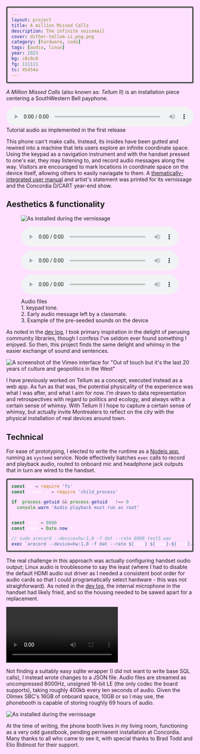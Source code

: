 ```yaml
---
layout: project
title: A million Missed Calls
description: The infinite voicemail
cover: dither-tellum-ii.png.png
category: [hardware, code]
tags: [audio, linux]
year: 2023
bg: c0c0c0
fg: 111111
tc: 45454a
---
```


_A Million Missed Calls_ (also known as: _Tellum II_) is an installation piece centering a SouthWestern Bell payphone.

<div style="margin-bottom: 1em">
  <audio src="/assets/audio/tutorial00.wav" controls style="width: 100%">
    <a href="/assets/audio/tutorial00.wav">Download audio</a>
  </audio>
  <figcaption>Tutorial audio as implemented in the first release</figcaption>
</div>

This phone can't make calls. Instead, its insides have been gutted and rewired into a machine that lets users explore an infinite coordinate space. Using the keypad as a navigation instrument and with the handset pressed to one's ear, they may listening to, and record audio messages along the way.
Visitors are encouraged to mark locations in coordinate space on the device itself, allowing others to easily naviagate to them. A [thematically-integrated user manual](/assets/docs/Manual.pdf) and artist's statement was printed for its vernissage and the Concordia D/CART year-end show.

## Aesthetics & functionality

<figure>

![As installed during the vernissage](/assets/img/work/tellum-ii/dither-expo.png.png)

  <div style="display: flex;gap: 10px;flex-wrap: wrap; margin-bottom: 10px">
  <audio src="/assets/audio/2.wav" controls style="flex-grow: 1;">
    <a href="/assets/audio/2.wav">Download audio</a>
  </audio>
  <audio src="/assets/audio/1680089846266.wav" controls style="flex-grow: 1;">
    <a href="/assets/audio/1680089846266.wav">Download audio</a>
  </audio>
  <audio src="/assets/audio/takefive.wav" controls style="flex-grow: 1;">
    <a href="/assets/audio/takefive.wav">Download audio</a>
  </audio>
  </div>
  <figcaption>Audio files <br>1. keypad tone. <br>2. Early audio message left by a classmate. <br>3. Example of the pre-seeded sounds on the device</figcaption>
</figure>

As noted in the [dev log](/c411), I took primary inspiration in the delight of perusing community libraries, though I confess I've seldom ever found something I enjoyed. So then, this project finds the same delight and whimsy in the easier exchange of sound and sentences.

![A screenshot of the Vimeo interface for "Out of touch but it's the last 20 years of culture and geopolitics in the West"](/assets/img/work/tellum-ii/geopolitics.png)

I have previously worked on Tellum as a concept, executed instead as a web app. As fun as that was, the potential physicality of the experience was what I was after, and what I aim for now. I’m drawn to data representation and retrospectives with regard to politics and ecology, and always with a certain sense of whimsy. With Tellum II I hope to capture a certain sense of whimsy, but actually invite Montrealers to reflect on the city with the physical installation of real devices around town.

## Technical

For ease of prototyping, I elected to write the runtime as a [Nodejs app](https://github.com/stockhuman/tellum-ii), running as `systemd` service. Node effectively batches `exec` calls to record and playback audio, routed to onboard mic and headphone jack outputs that in turn are wired to the handset.

```js
const fs = require('fs')
const { exec } = require('child_process')

if (process.getuid && process.getuid() !== 0) {
  console.warn('Audio playback must run as root')
}

const rate = 8000
const name = Date.now()

// sudo arecord --device=hw:1,0 -f dat --rate 8000 test3.wav
exec(`arecord --device=hw:1,0 -f dat --rate ${rate} ${name}-${rate}.wav`)
```

The real challenge in this approach was actually configuring handset oudio output; Linux audio is troublesome to say the least (where I had to disable the default HDMI audio out driver as I needed a consistent boot order for audio cards so that I could programatically select hardware - this was not straighforward). As noted in the [dev log](/c411), the internal microphone in the handset had likely fried, and so the housing needed to be sawed apart for a replacement.

<video src="/assets/video/tellum/plasma.mov" controls></video>

Not finding a suitably easy sqlite wrapper (I did not want to write base SQL calls), I instead wrote changes to a JSON file. Audio files are streamed as uncompressed 8000Hz, unsigned 16-bit LE (the only codec the board supports), taking roughly 400kb every ten seconds of audio. Given the Olimex SBC's 16GB of onboard space, 10GB or so I may use, the phonebooth is capable of storing roughly 69 hours of audio.

![As installed during the vernissage](/assets/img/work/tellum-ii/dither-setup.jpeg.png)

At the time of writing, the phone booth lives in my living room, functioning as a very odd guestbook, pending permanent installation at Concordia. Many thanks to all who came to see it, with special thanks to Brad Todd and Elio Bidinost for their support.

<script>
// see https://asvd.github.io/microlight/
!function(e,t){"function"==typeof define&&define.amd?define(["exports"],t):t("undefined"!=typeof exports?exports:e.microlight={})}(this,function(e){var t,i=window,n=document,o="appendChild",r="test",a=";text-shadow:",l="opacity:.",s=" 0px 0px ",c="3px 0px 5",d=")",u=n.getElementsByClassName("language-js"),f=function(e){for(e=0;t=u[e++];)for(var f,p,h,g,m,y=t.textContent,x=0,b=y[0],w=1,v=t.innerHTML="",k=0,C=/(\d*\, \d*\, \d*)(, ([.\d]*))?/g.exec(i.getComputedStyle(t).color),N="px rgba("+C[1]+",",E=C[3]||1;p=f,f=7>k&&"\\"==f?1:w;){if(w=b,b=y[++x],g=v.length>1,!w||k>8&&"\n"==w||[/\S/[r](w),1,1,!/[$\w]/[r](w),("/"==f||"\n"==f)&&g,'"'==f&&g,"'"==f&&g,y[x-4]+p+f=="-->",p+f=="*/"][k])for(v&&(t[o](m=n.createElement("span")).setAttribute("style",["",a+s+9+N+.7*E+"),"+s+2+N+.4*E+d,l+6+a+s+7+N+E/4+"),"+s+3+N+E/4+d,l+7+a+c+N+E/5+"),-"+c+N+E/5+d,"font-style:italic;"+l+5+a+c+N+E/4+"),-"+c+N+E/4+d][k?3>k?2:k>6?4:k>3?3:+/^(a(bstract|lias|nd|rguments|rray|s(m|sert)?|uto)|b(ase|egin|ool(ean)?|reak|yte)|c(ase|atch|har|hecked|lass|lone|ompl|onst|ontinue)|de(bugger|cimal|clare|f(ault|er)?|init|l(egate|ete)?)|do|double|e(cho|ls?if|lse(if)?|nd|nsure|num|vent|x(cept|ec|p(licit|ort)|te(nds|nsion|rn)))|f(allthrough|alse|inal(ly)?|ixed|loat|or(each)?|riend|rom|unc(tion)?)|global|goto|guard|i(f|mp(lements|licit|ort)|n(it|clude(_once)?|line|out|stanceof|t(erface|ernal)?)?|s)|l(ambda|et|ock|ong)|m(icrolight|odule|utable)|NaN|n(amespace|ative|ext|ew|il|ot|ull)|o(bject|perator|r|ut|verride)|p(ackage|arams|rivate|rotected|rotocol|ublic)|r(aise|e(adonly|do|f|gister|peat|quire(_once)?|scue|strict|try|turn))|s(byte|ealed|elf|hort|igned|izeof|tatic|tring|truct|ubscript|uper|ynchronized|witch)|t(emplate|hen|his|hrows?|ransient|rue|ry|ype(alias|def|id|name|of))|u(n(checked|def(ined)?|ion|less|signed|til)|se|sing)|v(ar|irtual|oid|olatile)|w(char_t|hen|here|hile|ith)|xor|yield)$/[r](v):0]),m[o](n.createTextNode(v))),h=k&&7>k?k:h,v="",k=11;![1,/[\/{}[(\-+*=<>:;|\\.,?!&@~]/[r](w),/[\])]/[r](w),/[$\w]/[r](w),"/"==w&&2>h&&"<"!=f,'"'==w,"'"==w,w+b+y[x+1]+y[x+2]=="<!--",w+b=="/*",w+b=="//","#"==w][--k];);v+=w}};e.reset=f,"complete"==n.readyState?f():i.addEventListener("load",f,0)});
</script>
<style>
  pre {
    line-height: 1;
    background-color: black;
    color: white;
    padding: 10px;
    margin: -10px;
    margin-bottom: 20px;
    border-radius: 4px;
    border: 4px groove #888;
  }
  .language-js {
    font-size: 12px;
    line-height: 1;
  }
  html {
    /* background: #EFEFEF;*/
    background: #FDFD;
  }
</style>
